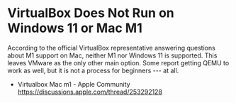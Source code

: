 # VirtualBox Does Not Run on Windows 11 or Mac M1

According to the official VirtualBox representative answering questions
about M1 support on Mac, neither M1 nor Windows 11 is supported. This
leaves VMware as the only other main option. Some report getting QEMU to
work as well, but it is not a process for beginners --- at all.

* Virtualbox Mac m1 - Apple Community  
  <https://discussions.apple.com/thread/253292128>
